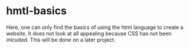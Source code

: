 # hmtl-basics
Here, one can only find the basics of using the html language to create a website. It does not look at all appealing because CSS  has not been inlcuded. This will be done on a later project.
